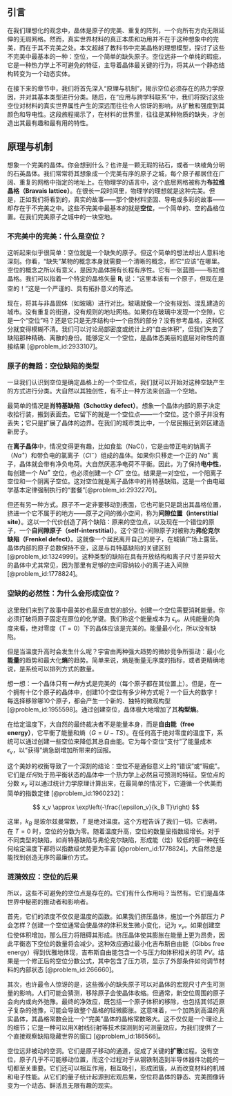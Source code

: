 ## 引言
在我们理想化的观念中，晶体是原子的完美、重复的阵列，一个向所有方向无限延伸的无瑕网格。然而，真实世界材料的真正本质和功用并不在于这种想象中的完美，而在于其不完美之处。本文超越了教科书中完美晶格的理想模型，探讨了这些不完美中最基本的一种：空位，一个简单的缺失原子。空位远非一个单纯的瑕疵，它是一种热力学上不可避免的特征，主导着晶体最关键的行为，将其从一个静态结构转变为一个动态实体。

在接下来的章节中，我们将首先深入“原理与机制”，揭示空位必须存在的热力学原因，并对其基本类型进行分类。随后，在“应用与跨学科联系”中，我们将探讨这些空位对材料的真实世界属性产生的深远而往往令人惊讶的影响，从扩散和强度到其颜色和导电性。这段旅程揭示了，在材料的世界里，往往是某种物质的缺失，才创造出其最有趣和最有用的特性。

## 原理与机制

想象一个完美的晶体。你会想到什么？也许是一颗无瑕的钻石，或者一块棱角分明的石英晶体。我们常常将其想象成一个完美有序的原子之城，每个原子都居住在广阔、重复的网格中指定的地址上。在物理学的语言中，这个底层网格被称为**布拉维晶格（Bravais lattice）**。在很长一段时间里，物理学的理想就是这种完美。但是，正如我们将看到的，真实的故事——那个使材料坚固、导电或多彩的故事——却存在于不完美之中。这些不完美中最基本的就是**空位**，一个简单的、空的晶格位置。在我们完美原子之城中的一块空地。

### 不完美中的完美：什么是空位？

这听起来似乎很简单：空位就是一个缺失的原子。但这个简单的想法却出人意料地深刻。你看，“缺失”某物的概念本身就需要一个清晰的概念，即它“应该”在哪里。空位的概念之所以有意义，是因为晶体拥有长程有序性。它有一张蓝图——布拉维晶格。我们可以指着一个特定的晶格矢量 $\mathbf{R}_i$ 说：“这里本该有一个原子，但现在是空的！”这是一个严谨的、具有拓扑意义的陈述。

现在，将其与非晶固体（如玻璃）进行对比。玻璃就像一个没有规划、混乱建造的城市。没有重复的街道，没有规则的地址网格。如果你在玻璃中发现一个空隙，它是一个“空位”吗？还是它只是无序结构中一个自然的部分？没有参考晶格，这种区分就变得模糊不清。我们可以讨论局部密度或统计上的“自由体积”，但我们失去了缺陷那种精确、离散的身份。能够定义一个空位，是晶体态美丽的底层对称性的直接结果 [@problem_id:2933107]。

### 原子的舞蹈：空位缺陷的类型

一旦我们认识到空位是确定晶格上的一个空位点，我们就可以开始对这种空缺产生的方式进行分类。大自然以其独创性，有不止一种方法来创造一个空地。

最简单的情况是**肖特基缺陷（Schottky defect）**。想象一个晶体内部的原子决定收拾行装，搬到表面去。它留下的就是一个空位点——一个空位。这个原子并没有丢失；它只是扩展了晶体的边界。在我们的城市类比中，一个居民搬迁到郊区建造新房子。

在**离子晶体**中，情况变得更有趣，比如食盐（NaCl），它是由带正电的钠离子（$Na^+$）和带负电的氯离子（$Cl^-$）组成的晶体。如果你只移走一个正的 $Na^+$ 离子，晶体就会带有净负电荷。大自然厌恶净电荷不平衡。因此，为了保持**电中性**，每创建一个 $Na^+$ 空位，也必须创建一个 $Cl^-$ 空位。结果是一对空位，一个阳离子空位和一个阴离子空位。这对空位就是离子晶体中的肖特基缺陷。这是一个由电磁学基本定律强制执行的“套餐”[@problem_id:2932270]。

但还有另一种方式。原子不一定非要移动到表面，它也可能只是跳出其晶格位置，挤进一个它不属于的地方——原子之间的微小空间，称为**间隙位置（interstitial site）**。这以一个代价创造了两个缺陷：原来的空位点，以及现在一个错位的原子，一个**自间隙原子（self-interstitial）**。这个空位-间隙原子对被称为**弗伦克尔缺陷（Frenkel defect）**。这就像一个居民离开自己的房子，在城镇广场上露营。晶体内部的原子总数保持不变，这是与肖特基缺陷的关键区别 [@problem_id:1324999]。这种类型的缺陷在具有开放结构和离子尺寸差异较大的晶体中尤其常见，因为那里有足够的空间容纳较小的离子进入间隙 [@problem_id:1778824]。

### 空缺的必然性：为什么会形成空位？

这里我们来到了故事中最美妙也最反直觉的部分。创建一个空位需要消耗能量。你必须打破将原子固定在原位的化学键。我们称这个能量成本为 $\epsilon_v$。从纯能量的角度来看，绝对零度（$T=0$）下的晶体应该是完美的。能量最小化，所以没有缺陷。

但是当温度升高时会发生什么呢？宇宙由两种强大趋势的微妙竞争所驱动：最小化**能量**的趋势和最大化**熵**的趋势。简单来说，熵是衡量无序度的指标，或者更精确地说，是系统可以排列方式的数量。

想一想：一个晶体只有*一种*方式是完美的（每个原子都在其位置上）。但是，在一个拥有十亿个原子的晶体中，创建10个空位有多少种方式呢？一个巨大的数字！每选择移除哪10个原子，都会产生一个新的、独特的微观构型 [@problem_id:1955598]。通过创建空位，晶体极大地增加了其**构型熵**。

在给定温度下，大自然的最终裁决者不是能量本身，而是**自由能（free energy）**，它平衡了能量和熵（$G = U - TS$）。在任何高于绝对零度的温度下，系统可以通过创建一些空位来降低其总自由能。它为每个空位“支付”了能量成本 $\epsilon_v$，以“获得”熵急剧增加所带来的回报。

这个美妙的权衡导致了一个深刻的结论：空位不是通俗意义上的“错误”或“瑕疵”。它们是*任何*处于热平衡状态的晶体中一个热力学上必然且可预测的特征。空位点的分数 $x_v$ 可以通过统计力学原理计算出来，在最简单的情况下，它遵循一个优美而简单的指数定律 [@problem_id:1960232]：

$$
x_v \approx \exp\left(-\frac{\epsilon_v}{k_B T}\right)
$$

这里，$k_B$ 是玻尔兹曼常数，$T$ 是绝对温度。这个方程告诉了我们一切。它表明，在 $T=0$ 时，空位的分数为零。随着温度升高，空位的数量呈指数级增长。对于不同类型的缺陷，如肖特基缺陷与弗伦克尔缺陷，形成能（焓）较低的那一种在任何给定温度下都将以指数级优势更为丰富 [@problem_id:1778824]。大自然总是能找到创造无序的最廉价方式。

### 涟漪效应：空位的后果

所以，这些不可避免的空位点是存在的。它们有什么作用吗？当然有。它们是晶体世界中秘密的推动者和影响者。

首先，它们的浓度不仅仅是温度的函数。如果我们挤压晶体，施加一个外部压力 $P$ 会怎样？创建一个空位通常会使晶体的体积发生微小变化，记为 $v_v$。如果创建空位使体积增加，那么压力将阻碍其形成。挤压晶体使其膨胀在能量上更为昂贵，因此平衡态下空位的数量将会减少。这种效应通过最小化吉布斯自由能（Gibbs free energy）得到优雅地体现，吉布斯自由能包含一个与压力和体积相关的项 $PV$。结果是一个修正后的空位分数公式，其中包含了压力项，显示了外部条件如何调节材料的内部状态 [@problem_id:266660]。

其次，也许最令人惊讶的是，这些微小的缺失原子可以对晶体的宏观尺寸产生可测量的影响。人们可能会猜测，移除原子会使晶体收缩。但通常，新空位周围的原子会向内或向外弛豫。最终的净效应，既包括一个原子体积的移除，也包括其邻近原子复杂的弛豫，可能会导致整个晶格的轻微膨胀。这意味着，一个加热到高温的真实晶体，其晶格常数会比一个“完美”晶体的晶格常数略大。这不仅仅是一个理论上的细节；它是一种可以用X射线衍射等技术探测到的可测量效应，为我们提供了一个直接观察缺陷隐藏世界的窗口 [@problem_id:186566]。

空位远非被动的空洞。它们是原子移动的通道，促成了关键的**扩散**过程。没有空位，原子几乎不可能移动位置，而这个过程对于从钢铁制造到半导体器件功能的一切都至关重要。它们还可以相互作用，相互吸引，形成团簇，从而改变材料的机械和电子性能。从它们的量子统计起源到宏观后果，空位将晶体的静态、完美图像转变为一个动态、鲜活且无限有趣的现实。

